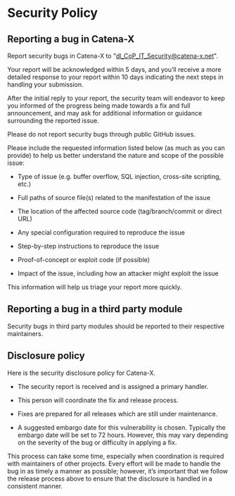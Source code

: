 # Security Policy
 
 
 
 
## Reporting a bug in Catena-X
 
 
 
 
Report security bugs in Catena-X to "dl_CoP_IT_Security@catena-x.net".
 
Your report will be acknowledged within 5 days, and you’ll receive a more detailed response to your report within 10 days indicating the next steps in handling your submission.
 
After the initial reply to your report, the security team will endeavor to keep you informed of the progress being made towards a fix and full announcement, and may ask for additional information or guidance surrounding the reported issue.
 
Please do not report security bugs through public GitHub issues.
 
 
 
 
Please include the requested information listed below (as much as you can provide) to help us better understand the nature and scope of the possible issue:
 
- Type of issue (e.g. buffer overflow, SQL injection, cross-site scripting, etc.)
 
- Full paths of source file(s) related to the manifestation of the issue
 
- The location of the affected source code (tag/branch/commit or direct URL)
 
- Any special configuration required to reproduce the issue
 
- Step-by-step instructions to reproduce the issue
 
- Proof-of-concept or exploit code (if possible)
 
- Impact of the issue, including how an attacker might exploit the issue
 
This information will help us triage your report more quickly.
 
 
 
 
## Reporting a bug in a third party module
 
Security bugs in third party modules should be reported to their respective maintainers.
 
 
 
 
## Disclosure policy
 
Here is the security disclosure policy for Catena-X.
 
- The security report is received and is assigned a primary handler. 
 
- This person will coordinate the fix and release process. 
 
- Fixes are prepared for all releases which are still under maintenance. 
 
- A suggested embargo date for this vulnerability is chosen. Typically the embargo date will be set to 72 hours. However, this may vary depending on the severity of the bug or difficulty in applying a fix.
 
This process can take some time, especially when coordination is required with maintainers of other projects. 
Every effort will be made to handle the bug in as timely a manner as possible; however, it’s important that we follow the release process above to ensure that the disclosure is handled in a consistent manner.
